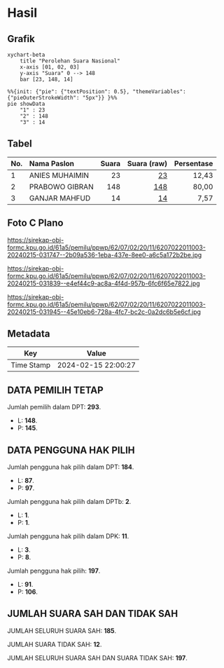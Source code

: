 # Hasil

## Grafik

```mermaid
xychart-beta
    title "Perolehan Suara Nasional"
    x-axis [01, 02, 03]
    y-axis "Suara" 0 --> 148
    bar [23, 148, 14]
```

```mermaid
%%{init: {"pie": {"textPosition": 0.5}, "themeVariables": {"pieOuterStrokeWidth": "5px"}} }%%
pie showData
    "1" : 23
    "2" : 148
    "3" : 14
```

## Tabel

| No. | Nama Paslon    | Suara | Suara (raw) | Persentase |
|:--- |:-------------- | -----:| -----------:| ----------:|
| 1   | ANIES MUHAIMIN | 23    | [23][p-1]   | 12,43      |
| 2   | PRABOWO GIBRAN | 148   | [148][p-2]  | 80,00      |
| 3   | GANJAR MAHFUD  | 14    | [14][p-3]   | 7,57       |


[p-1]: https://github.com/gigit-pemilu/pemilu-2024/blob/main/pilpres/hitung-suara/sub/62-kalimantan-tengah/sub/07-seruyan/sub/02-seruyan-tengah/sub/2011-ayawan/sub/003-tps/sub/paslon-1.txt
[p-2]: https://github.com/gigit-pemilu/pemilu-2024/blob/main/pilpres/hitung-suara/sub/62-kalimantan-tengah/sub/07-seruyan/sub/02-seruyan-tengah/sub/2011-ayawan/sub/003-tps/sub/paslon-2.txt
[p-3]: https://github.com/gigit-pemilu/pemilu-2024/blob/main/pilpres/hitung-suara/sub/62-kalimantan-tengah/sub/07-seruyan/sub/02-seruyan-tengah/sub/2011-ayawan/sub/003-tps/sub/paslon-3.txt

## Foto C Plano

https://sirekap-obj-formc.kpu.go.id/61a5/pemilu/ppwp/62/07/02/20/11/6207022011003-20240215-031747--2b09a536-1eba-437e-8ee0-a6c5a172b2be.jpg

https://sirekap-obj-formc.kpu.go.id/61a5/pemilu/ppwp/62/07/02/20/11/6207022011003-20240215-031839--e4ef44c9-ac8a-4f4d-957b-6fc6f65e7822.jpg

https://sirekap-obj-formc.kpu.go.id/61a5/pemilu/ppwp/62/07/02/20/11/6207022011003-20240215-031945--45e10eb6-728a-4fc7-bc2c-0a2dc6b5e6cf.jpg


## Metadata

| Key        | Value               |
| ---------- | ------------------- |
| Time Stamp | 2024-02-15 22:00:27 |


## DATA PEMILIH TETAP

Jumlah pemilih dalam DPT: **293**.
 * L: **148**.
 * P: **145**.

## DATA PENGGUNA HAK PILIH

Jumlah pengguna hak pilih dalam DPT: **184**.
 * L: **87**.
 * P: **97**.

Jumlah pengguna hak pilih dalam DPTb: **2**.
 * L: **1**.
 * P: **1**.

Jumlah pengguna hak pilih dalam DPK: **11**.
 * L: **3**.
 * P: **8**.

Jumlah pengguna hak pilih: **197**.
 * L: **91**.
 * P: **106**.

## JUMLAH SUARA SAH DAN TIDAK SAH

JUMLAH SELURUH SUARA SAH: **185**.

JUMLAH SUARA TIDAK SAH: **12**.

JUMLAH SELURUH SUARA SAH DAN SUARA TIDAK SAH: **197**.


